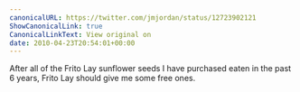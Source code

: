 ```yaml
---
canonicalURL: https://twitter.com/jmjordan/status/12723902121
ShowCanonicalLink: true
CanonicalLinkText: View original on
date: 2010-04-23T20:54:01+00:00
---
```

After all of the Frito Lay sunflower seeds I have purchased eaten in the past 6 years, Frito Lay should give me some free ones.